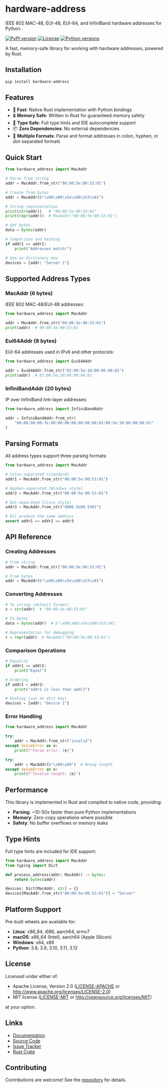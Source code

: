 # hardware-address

IEEE 802 MAC-48, EUI-48, EUI-64, and InfiniBand hardware addresses for Python.

[![PyPI version](https://img.shields.io/pypi/v/hardware-address.svg)](https://pypi.org/project/hardware-address/)
[![License](https://img.shields.io/badge/License-Apache%202.0%2FMIT-blue.svg)](https://github.com/al8n/hardware-address)
[![Python versions](https://img.shields.io/pypi/pyversions/hardware-address.svg)](https://pypi.org/project/hardware-address/)

A fast, memory-safe library for working with hardware addresses, powered by Rust.

## Installation

```bash
pip install hardware-address
```

## Features

- 🚀 **Fast**: Native Rust implementation with Python bindings
- 🔒 **Memory Safe**: Written in Rust for guaranteed memory safety
- 🎯 **Type Safe**: Full type hints and IDE autocomplete support
- 📦 **Zero Dependencies**: No external dependencies
- 🔄 **Multiple Formats**: Parse and format addresses in colon, hyphen, or dot-separated formats

## Quick Start

```python
from hardware_address import MacAddr

# Parse from string
addr = MacAddr.from_str("00:00:5e:00:53:01")

# Create from bytes
addr = MacAddr(b"\x00\x00\x5e\x00\x53\x01")

# String representation
print(str(addr))   # "00:00:5e:00:53:01"
print(repr(addr))  # MacAddr("00:00:5e:00:53:01")

# Get bytes
data = bytes(addr)

# Comparison and hashing
if addr1 == addr2:
    print("Addresses match!")

# Use as dictionary key
devices = {addr: "Server 1"}
```

## Supported Address Types

### MacAddr (6 bytes)

IEEE 802 MAC-48/EUI-48 addresses:

```python
from hardware_address import MacAddr

addr = MacAddr.from_str("00:00:5e:00:53:01")
print(addr)  # 00:00:5e:00:53:01
```

### Eui64Addr (8 bytes)

EUI-64 addresses used in IPv6 and other protocols:

```python
from hardware_address import Eui64Addr

addr = Eui64Addr.from_str("02:00:5e:10:00:00:00:01")
print(addr)  # 02:00:5e:10:00:00:00:01
```

### InfiniBandAddr (20 bytes)

IP over InfiniBand link-layer addresses:

```python
from hardware_address import InfiniBandAddr

addr = InfiniBandAddr.from_str(
    "00:00:00:00:fe:80:00:00:00:00:00:00:02:00:5e:10:00:00:00:01"
)
```

## Parsing Formats

All address types support three parsing formats:

```python
from hardware_address import MacAddr

# Colon-separated (standard)
addr1 = MacAddr.from_str("00:00:5e:00:53:01")

# Hyphen-separated (Windows style)
addr2 = MacAddr.from_str("00-00-5e-00-53-01")

# Dot-separated (Cisco style)
addr3 = MacAddr.from_str("0000.5e00.5301")

# All produce the same address
assert addr1 == addr2 == addr3
```

## API Reference

### Creating Addresses

```python
# From string
addr = MacAddr.from_str("00:00:5e:00:53:01")

# From bytes
addr = MacAddr(b"\x00\x00\x5e\x00\x53\x01")
```

### Converting Addresses

```python
# To string (default format)
s = str(addr)  # "00:00:5e:00:53:01"

# To bytes
data = bytes(addr)  # b'\x00\x00\x5e\x00\x53\x01'

# Representation for debugging
r = repr(addr)  # MacAddr("00:00:5e:00:53:01")
```

### Comparison Operations

```python
# Equality
if addr1 == addr2:
    print("Equal")

# Ordering
if addr1 < addr2:
    print("addr1 is less than addr2")

# Hashing (use as dict key)
devices = {addr: "Device 1"}
```

### Error Handling

```python
from hardware_address import MacAddr

try:
    addr = MacAddr.from_str("invalid")
except ValueError as e:
    print(f"Parse error: {e}")

try:
    addr = MacAddr(b"\x00\x00")  # Wrong length
except ValueError as e:
    print(f"Invalid length: {e}")
```

## Performance

This library is implemented in Rust and compiled to native code, providing:

- **Parsing**: ~10-50x faster than pure Python implementations
- **Memory**: Zero-copy operations where possible
- **Safety**: No buffer overflows or memory leaks

## Type Hints

Full type hints are included for IDE support:

```python
from hardware_address import MacAddr
from typing import Dict

def process_address(addr: MacAddr) -> bytes:
    return bytes(addr)

devices: Dict[MacAddr, str] = {}
devices[MacAddr.from_str("00:00:5e:00:53:01")] = "Server"
```

## Platform Support

Pre-built wheels are available for:

- **Linux**: x86_64, i686, aarch64, armv7
- **macOS**: x86_64 (Intel), aarch64 (Apple Silicon)
- **Windows**: x64, x86
- **Python**: 3.8, 3.9, 3.10, 3.11, 3.12

## License

Licensed under either of:

- Apache License, Version 2.0 ([LICENSE-APACHE](https://github.com/al8n/hardware-address/blob/main/LICENSE-APACHE) or http://www.apache.org/licenses/LICENSE-2.0)
- MIT license ([LICENSE-MIT](https://github.com/al8n/hardware-address/blob/main/LICENSE-MIT) or http://opensource.org/licenses/MIT)

at your option.

## Links

- [Documentation](https://docs.rs/hardware-address)
- [Source Code](https://github.com/al8n/hardware-address)
- [Issue Tracker](https://github.com/al8n/hardware-address/issues)
- [Rust Crate](https://crates.io/crates/hardware-address)

## Contributing

Contributions are welcome! See the [repository](https://github.com/al8n/hardware-address) for details.
